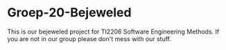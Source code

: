 # Groep-20-Bejeweled
This is our bejeweled project for TI2206 Software Engineering Methods.
If you are not in our group please don't mess with our stuff.
